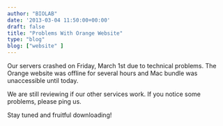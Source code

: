 ```yaml
---
author: "BIOLAB"
date: '2013-03-04 11:50:00+00:00'
draft: false
title: "Problems With Orange Website"
type: "blog"
blog: ["website" ]
---
```


Our servers crashed on Friday, March 1st due to technical problems. The Orange website was offline for several hours and Mac bundle was unaccessible until today.

We are still reviewing if our other services work. If you notice some problems, please ping us.

Stay tuned and fruitful downloading!
